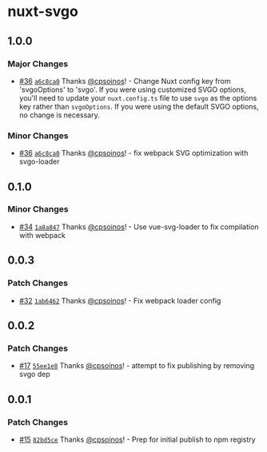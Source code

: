 # nuxt-svgo

## 1.0.0

### Major Changes

- [#36](https://github.com/cpsoinos/nuxt-svgo/pull/36) [`a6c8ca0`](https://github.com/cpsoinos/nuxt-svgo/commit/a6c8ca01bc053d3ad0e4c9ea71891bda5906d9cb) Thanks [@cpsoinos](https://github.com/cpsoinos)! - Change Nuxt config key from 'svgoOptions' to 'svgo'. If you were using customized SVGO options, you'll need to update your `nuxt.config.ts` file to use `svgo` as the options key rather than `svgoOptions`. If you were using the default SVGO options, no change is necessary.

### Minor Changes

- [#36](https://github.com/cpsoinos/nuxt-svgo/pull/36) [`a6c8ca0`](https://github.com/cpsoinos/nuxt-svgo/commit/a6c8ca01bc053d3ad0e4c9ea71891bda5906d9cb) Thanks [@cpsoinos](https://github.com/cpsoinos)! - fix webpack SVG optimization with svgo-loader

## 0.1.0

### Minor Changes

- [#34](https://github.com/cpsoinos/nuxt-svgo/pull/34) [`1a8a847`](https://github.com/cpsoinos/nuxt-svgo/commit/1a8a847ce6ee88b8a0672cc4d9b23cb62f437524) Thanks [@cpsoinos](https://github.com/cpsoinos)! - Use vue-svg-loader to fix compilation with webpack

## 0.0.3

### Patch Changes

- [#32](https://github.com/cpsoinos/nuxt-svgo/pull/32) [`1ab6462`](https://github.com/cpsoinos/nuxt-svgo/commit/1ab6462a654b711f22a618230bbe91f5ba63df99) Thanks [@cpsoinos](https://github.com/cpsoinos)! - Fix webpack loader config

## 0.0.2

### Patch Changes

- [#17](https://github.com/cpsoinos/nuxt-svgo/pull/17) [`55ee1e8`](https://github.com/cpsoinos/nuxt-svgo/commit/55ee1e8b6d9c626bee7a4cdfa48e20e47e972132) Thanks [@cpsoinos](https://github.com/cpsoinos)! - attempt to fix publishing by removing svgo dep

## 0.0.1

### Patch Changes

- [#15](https://github.com/cpsoinos/nuxt-svgo/pull/15) [`82bd5ce`](https://github.com/cpsoinos/nuxt-svgo/commit/82bd5ce24d9c02c71c975a18196207fbf3c1d58e) Thanks [@cpsoinos](https://github.com/cpsoinos)! - Prep for initial publish to npm registry
